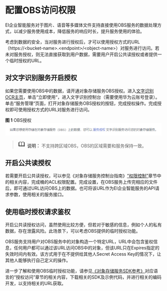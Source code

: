 # 配置OBS访问权限<a name="ocr_03_0132"></a>

EI企业智能服务对于图片、语音等多媒体文件支持直接使用OBS服务的数据处理方式，以减少服务使用成本，降低服务的响应时长，提升服务使用的体验。

考虑到数据的安全，当对服务进行授权后，才可以使用授权方式的URL（https://<bucket-name\>.<endpoint\>/<object-name\>）对服务进行访问。若未对服务授权，则无法直接获取到用户数据，需要用户开启公共读授权或者提供一个临时授权的URL。

## 对文字识别服务开启授权<a name="section3969614172019"></a>

如果您需要使用OBS中的数据，请开通对象存储服务OBS授权。进入[文字识别OCR主页](https://www.huaweicloud.com/product/ocr.html)，单击“立即使用“，进入文字识别控制台（需要使用华为云账号登录）。单击“服务管理“页面，打开对象存储服务OBS授权的按钮，完成授权操作。完成授权即可使用授权方式的URL对服务进行访问。

**图 1**  OBS授权<a name="fig152684128246"></a>  
![](figures/OBS授权.png "OBS授权")

>![](public_sys-resources/icon-note.gif) **说明：** 
>不支持跨区域OBS，OBS的区域需要和服务保持一致。

## 开启公共读授权<a name="section788312305717"></a>

若需要开启公共读授权，可以参见《对象存储服务控制台指南》[“权限控制”](https://support.huaweicloud.com/usermanual-obs/obs_03_0086.html)章节中的相关内容，完成桶的ACL权限配置。完成设置，在OBS服务上传完相应的文件后，即可通过URL访问OBS上的数据。也可将该URL作为EI企业智能服务的API请求参数，使用相关的服务接口。

## 使用临时授权请求鉴权<a name="section82216406330"></a>

开启公共读授权访问，虽然使用比较方便，但若对于敏感的信息，例如个人的私有数据，存在泄露风险。此场景下，可以考虑OBS提供的临时授权功能。

OBS服务支持用户对OBS服务中的对象构造一个特定URL，URL中会包含鉴权信息，任何用户都可以通过该URL访问OBS中的对象，但该URL只在Expires指定的失效时间内有效。该方式用于在不提供给其他人Secret Access Key的情况下，让其他人能够执行自己定义的操作。

进一步了解和使用OBS临时授权功能，请参见[《对象存储服务SDK参考》](https://support.huaweicloud.com/sdkreference-obs/obs_02_0001.html)对应语言的“授权访问”章节的相关内容，下载相关的SDK及示例代码，并进行相关的编码开发，以支持相关的URL获取。


